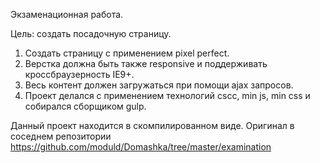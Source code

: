 Экзаменационная работа.

Цель: создать посадочную страницу.

1. Создать страницу с применением pixel perfect.
2. Верстка должна быть также responsive  и поддерживать кроссбраузерность IE9+.
3. Весь контент должен загружаться при помощи ajax запросов.
4. Проект делался с применением технологий cscc, min js, min css и собирался сборщиком  gulp.

Данный проект находится в скомпилированном виде. Оригинал в соседнем репозитории https://github.com/moduld/Domashka/tree/master/examination